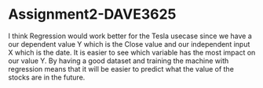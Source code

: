 # Assignment2-DAVE3625
I think Regression would work better for the Tesla usecase since we have a our 
dependent value Y which is the Close value and our independent input X which is the date. 
It is easier to see which variable has the most impact on our value Y. 
By having a good dataset and training the machine with regression means that it will be easier to predict what the value of the stocks are in the future.
